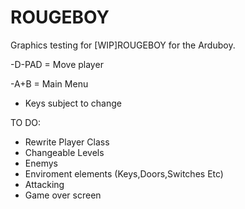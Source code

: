 # ROUGEBOY
Graphics testing for [WIP]ROUGEBOY for the Arduboy.

-D-PAD = Move player

-A+B = Main Menu

* Keys subject to change


TO DO:
* Rewrite Player Class
* Changeable Levels
* Enemys
* Enviroment elements (Keys,Doors,Switches Etc)
* Attacking
* Game over screen
